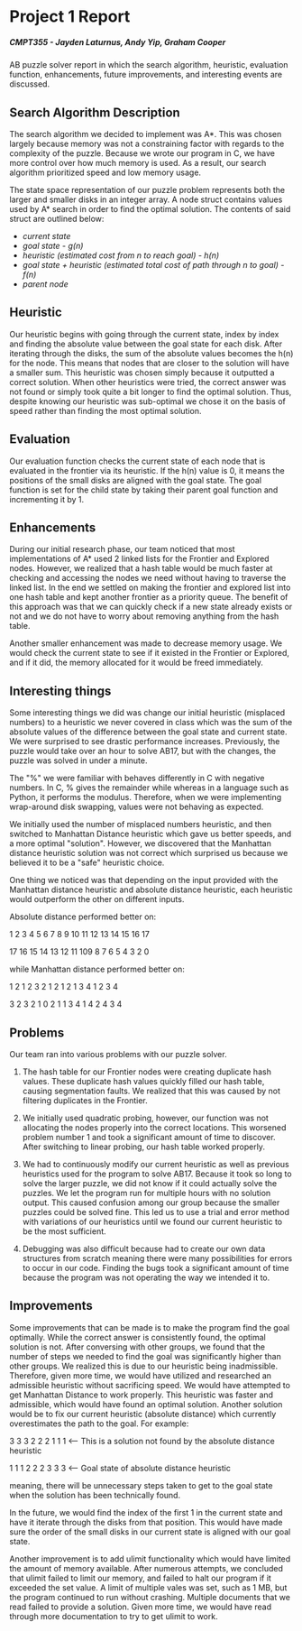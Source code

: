 
# Project 1 Report
##### CMPT355 - Jayden Laturnus, Andy Yip, Graham Cooper

AB puzzle solver report in which the search algorithm, heuristic, evaluation function, enhancements, future improvements, and interesting events are discussed.

## Search Algorithm Description

The search algorithm we decided to implement was A*. This was chosen largely because memory was not a constraining factor with regards to the complexity of the puzzle. Because we wrote our program in C, we have more control over how much memory is used. As a result, our search algorithm prioritized speed and low memory usage. 

The state space representation of our puzzle problem represents both the larger and smaller disks in an integer array. A node struct contains values used by A* search in order to find the optimal solution. The contents of said struct are outlined below:

* *current state* 
* *goal state - g(n)* 
* *heuristic (estimated cost from n to reach goal) - h(n)*
* *goal state + heuristic (estimated total cost of path through n to goal) - f(n)*
* *parent node*


## Heuristic

Our heuristic begins with going through the current state, index by index and finding the absolute value between the goal state for each disk. After iterating through the disks, the sum of the absolute values becomes the h(n) for the node. This means that nodes that are closer to the solution will have a smaller sum. This heuristic was chosen simply because it outputted a correct solution. When other heuristics were tried, the correct answer was not found or simply took quite a bit longer to find the optimal solution. Thus, despite knowing our heuristic was sub-optimal we chose it on the basis of speed rather than finding the most optimal solution.

## Evaluation

Our evaluation function checks the current state of each node that is evaluated in the frontier via its heuristic. If the h(n) value is 0, it means the positions of the small disks are aligned with the goal state. The goal function is set for the child state by taking their parent goal function and incrementing it by 1.

## Enhancements

During our initial research phase, our team noticed that most implementations of A* used 2 linked lists for the Frontier and Explored nodes. However, we realized that a hash table would be much faster at checking and accessing the nodes we need without having to traverse the linked list. In the end we settled on making the frontier and explored list into one hash table and kept another frontier as a priority queue. The benefit of this approach was that we can quickly check if a new state already exists or not and we do not have to worry about removing anything from the hash table.

Another smaller enhancement was made to decrease memory usage. We would check the current state to see if it existed in the Frontier or Explored, and if it did, the memory allocated for it would be freed immediately. 


## Interesting things

Some interesting things we did was change our initial heuristic (misplaced numbers) to a heuristic we never covered in class which was the sum of the absolute values of the difference between the goal state and current state. We were surprised to see drastic performance increases. Previously, the puzzle would take over an hour to solve AB17, but with the changes, the puzzle was solved in under a minute. 

The "%" we were familiar with behaves differently in C with negative numbers. In C, % gives the remainder while whereas in a language such as Python, it performs the modulus. Therefore, when we were implementing wrap-around disk swapping, values were not behaving as expected.

We initially used the number of misplaced numbers heuristic, and then switched to Manhattan Distance heuristic which gave us better speeds, and a more optimal "solution". However, we discovered that the Manhattan distance heuristic solution was not correct which surprised us because we believed it to be a "safe" heuristic choice. 

One thing we noticed was that depending on the input provided with the Manhattan distance heuristic and absolute distance heuristic, each heuristic would outperform the other on different inputs.

Absolute distance performed better on:

1 2 3 4 5 6 7 8 9 10 11 12 13 14 15 16 17

17 16 15 14 13 12 11 109 8 7 6 5 4 3 2 0

while Manhattan distance performed better on:

1 2 1 2 3 2 1 2 1 2 1 3 4 1 2 3 4

3 2 3 2 1 0 2 1 1 3 4 1 4 2 4 3 4

## Problems

Our team ran into various problems with our puzzle solver.
1. The hash table for our Frontier nodes were creating duplicate hash values. These duplicate hash values quickly filled our hash table, causing segmentation faults. We realized that this was caused by not filtering duplicates in the Frontier.   

2. We initially used quadratic probing, however, our function was not allocating the nodes properly into the correct locations. This worsened problem number 1 and took a significant amount of time to discover. After switching to linear probing, our hash table worked properly.

3. We had to continuously modify our current heuristic as well as previous heuristics used for the program to solve AB17. Because it took so long to solve the larger puzzle, we did not know if it could actually solve the puzzles. We let the program run for multiple hours with no solution output. This caused confusion among our group because the smaller puzzles could be solved fine. This led us to use a trial and error method with variations of our heuristics until we found our current heuristic to be the most sufficient.   

4. Debugging was also difficult because had to create our own data structures from scratch meaning there were many possibilities for errors to occur in our code. Finding the bugs took a significant amount of time because the program was not operating the way we intended it to.

## Improvements

Some improvements that can be made is to make the program find the goal optimally. While the correct answer is consistently found, the optimal solution is not. After conversing with other groups, we found that the number of steps we needed to find the goal was significantly higher than other groups. We realized this is due to our heuristic being inadmissible. Therefore, given more time, we would have utilized and researched an admissible heuristic without sacrificing speed. We would have attempted to get Manhattan Distance to work properly. This heuristic was faster and admissible, which would have found an optimal solution. Another solution would be to fix our current heuristic (absolute distance) which currently overestimates the path to the goal. For example:

3 3 3 2 2 2 1 1 1 <-- This is a solution not found by the absolute distance heuristic

1 1 1 2 2 2 3 3 3 <-- Goal state of absolute distance heuristic

meaning, there will be unnecessary steps taken to get to the goal state when the solution has been technically found. 

In the future, we would find the index of the first 1 in the current state and have it iterate through the disks from that position. This would have made sure the order of the small disks in our current state is aligned with our goal state.

Another improvement is to add ulimit functionality which would have limited the amount of memory available. After numerous attempts, we concluded that ulimit failed to limit our memory, and failed to halt our program if it exceeded the set value. A limit of multiple vales was set, such as 1 MB, but the program continued to run without crashing. Multiple documents that we read failed to provide a solution. Given more time, we would have read through more documentation to try to get ulimit to work.


